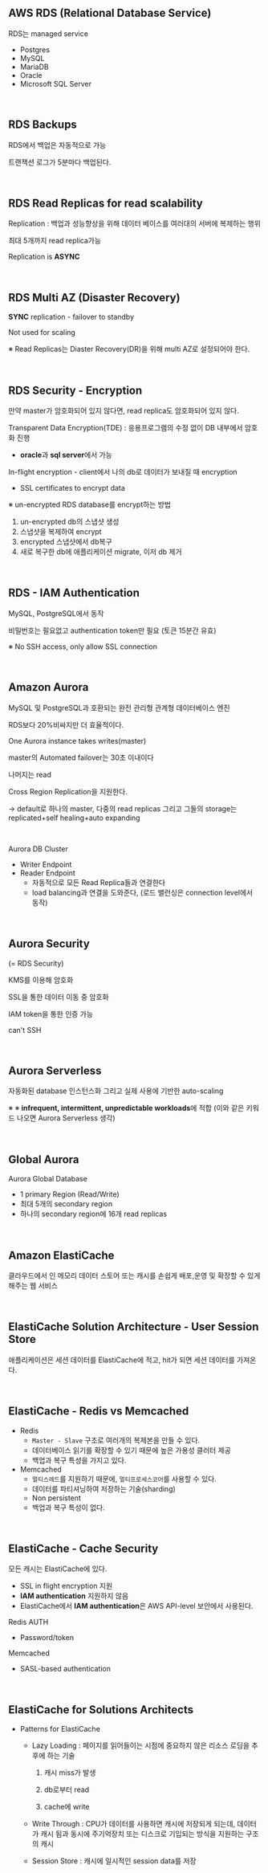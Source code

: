 ## AWS RDS (Relational Database Service) 

RDS는 managed service

+ Postgres
+ MySQL
+ MariaDB
+ Oracle
+ Microsoft SQL Server

<br>

## RDS Backups

RDS에서 백업은 자동적으로 가능

트랜잭션 로그가 5분마다 백업된다.

<br>

## RDS Read Replicas for read scalability

Replication : 백업과 성능향상을 위해 데이터 베이스를 여러대의 서버에 복제하는 행위

최대 5개까지 read replica가능 

Replication is **ASYNC**

<br>

## RDS Multi AZ (Disaster Recovery)

**SYNC** replication - failover to standby

Not used for scaling

&#8251; Read Replicas는 Diaster Recovery(DR)을 위해 multi AZ로 설정되어야 한다.

<br>

## RDS Security - Encryption

만약 master가 암호화되어 있지 않다면, read replica도 암호화되어 있지 않다.

Transparent Data Encryption(TDE) : 응용프로그램의 수정 없이 DB 내부에서 암호화 진행

+ **oracle**과 **sql server**에서 가능

In-flight encryption - client에서 나의 db로 데이터가 보내질 때 encryption

+ SSL certificates to encrypt data

&#8251; un-encrypted RDS database를 encrypt하는 방법

1. un-encrypted db의 스냅샷 생성 
2. 스냅샷을 복제하여 encrypt
3. encrypted 스냅샷에서 db복구
4. 새로 복구한 db에 애플리케이션 migrate, 이저 db 제거

<br>

## RDS - IAM Authentication 

MySQL, PostgreSQL에서 동작

비밀번호는 필요없고 authentication token만 필요 (토큰 15분간 유효)



&#8251;  No SSH access, only allow SSL connection

<br>

## Amazon Aurora

MySQL 및 PostgreSQL과 호환되는 완전 관리형 관계형 데이터베이스 엔진

RDS보다 20%비싸지만 더 효율적이다.



One Aurora instance takes writes(master)

master의 Automated failover는 30초 이내이다

나머지는 read

Cross Region Replication을 지원한다.

-> default로 하나의 master, 다중의 read replicas 그리고 그들의 storage는 replicated+self healing+auto expanding



<br>

Aurora DB Cluster

+ Writer Endpoint
+ Reader Endpoint
  + 자동적으로 모든 Read Replica들과 연결한다
  + load balancing과 연결을 도와준다, (로드 밸런싱은 connection level에서 동작)

<br>

## Aurora Security

(= RDS Security)

KMS를 이용해 암호화

SSL을 통한 데이터 이동 중 암호화

IAM token을 통한 인증 가능

can't SSH

<br>

## Aurora Serverless

자동화된 database 인스턴스화 그리고 실제 사용에 기반한 auto-scaling

&#8251; &#8251; **infrequent, intermittent, unpredictable workloads**에 적합 (이와 같은 키워드 나오면 Aurora Serverless 생각)

<br>

## Global Aurora

Aurora Global Database

+ 1 primary Region (Read/Write)
+ 최대 5개의 secondary region
+ 하나의 secondary region에 16개 read replicas

<br>

## Amazon ElastiCache

클라우드에서 인 메모리 데이터 스토어 또는 캐시를 손쉽게 배포,운영 및 확장할 수 있게 해주는 웹 서비스

<br>

## ElastiCache Solution Architecture - User Session Store

애플리케이션은 세션 데이터를 ElastiCache에 적고, hit가 되면 세션 데이터를 가져온다.

<br>

## ElastiCache - Redis vs Memcached

+ Redis
  + `Master - Slave` 구조로 여러개의 복제본을 만들  수 있다.
  + 데이터베이스 읽기를 확장할 수 있기 때문에 높은 가용성 클러터 제공
  + 백업과 복구 특성을 가지고 있다.
+ Memcached
  + `멀티스레드`를 지원하기 때문에, `멀티프로세스코어`를 사용할 수 있다.
  + 데이터를 파티셔닝하여 저장하는 기술(sharding)
  + Non persistent
  + 백업과 복구 특성이 없다.

<br>

## ElastiCache - Cache Security

모든 캐시는 ElastiCache에 있다.

+ SSL in flight encryption 지원
+ **IAM authentication** 지원하지 않음
+ ElastiCache에서 **IAM authentication**은 AWS API-level 보안에서 사용된다.

Redis AUTH

+ Password/token

Memcached

+ SASL-based authentication

<br>

## ElastiCache for Solutions Architects

+ Patterns for ElastiCache

  + Lazy Loading : 페이지를 읽어들이는 시점에 중요하지 않은 리소스 로딩을 추후에 하는 기술

    1) 캐시 miss가 발생

    2) db로부터 read

    3) cache에 write

  + Write Through : CPU가 데이터를 사용하면 캐시에 저장되게 되는데, 데이터가 캐시 됨과 동시에 주기억장치 또는 디스크로 기입되는 방식을 지원하는 구조의 캐시

  + Session Store : 캐시에 일시적인 session data를 저장













